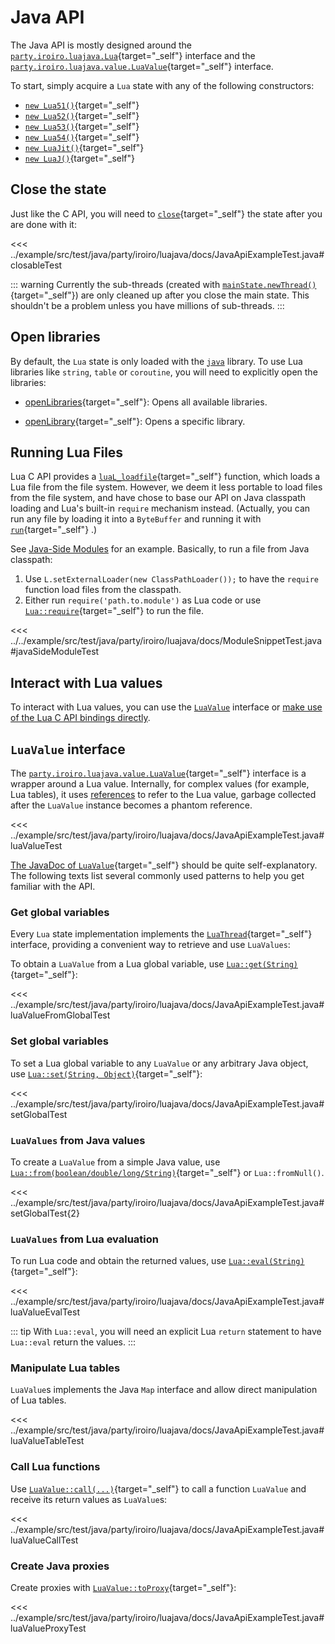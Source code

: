 # Java API

The Java API is mostly designed around
the [`party.iroiro.luajava.Lua`](./javadoc/party/iroiro/luajava/Lua.html){target="_self"} interface
and the [`party.iroiro.luajava.value.LuaValue`](./javadoc/party/iroiro/luajava/value/LuaValue.html){target="_self"} interface.

To start, simply acquire a `Lua` state with any of the following constructors:
- [`new Lua51()`](./javadoc/party/iroiro/luajava/lua51/Lua51.html){target="_self"}
- [`new Lua52()`](./javadoc/party/iroiro/luajava/lua52/Lua52.html){target="_self"}
- [`new Lua53()`](./javadoc/party/iroiro/luajava/lua53/Lua53.html){target="_self"}
- [`new Lua54()`](./javadoc/party/iroiro/luajava/lua54/Lua54.html){target="_self"}
- [`new LuaJit()`](./javadoc/party/iroiro/luajava/luajit/LuaJit.html){target="_self"}
- [`new LuaJ()`](./javadoc/party/iroiro/luajava/luaj/LuaJ.html){target="_self"}

## Close the state

Just like the C API, you will need to [`close`](./javadoc/party/iroiro/luajava/Lua.html#close()){target="_self"} the state after you are done with it:

<<< ../example/src/test/java/party/iroiro/luajava/docs/JavaApiExampleTest.java#closableTest

::: warning
Currently the sub-threads (created with [`mainState.newThread()`](./javadoc/party/iroiro/luajava/Lua.html#newThread()){target="_self"})
are only cleaned up after you close the main state.
This shouldn't be a problem unless you have millions of sub-threads.
:::

## Open libraries

By default, the `Lua` state is only loaded with the [`java`](./api.md) library.
To use Lua libraries like `string`, `table` or `coroutine`, you will need to explicitly open the libraries:

- [openLibraries](./javadoc/party/iroiro/luajava/Lua.html#openLibraries()){target="_self"}:
  Opens all available libraries.

- [openLibrary](./javadoc/party/iroiro/luajava/Lua.html#openLibrary(java.lang.String)){target="_self"}:
  Opens a specific library.

## Running Lua Files

Lua C API provides a [`luaL_loadfile`](https://www.lua.org/manual/5.4/manual.html#luaL_loadfile){target="_self"} function,
which loads a Lua file from the file system. 
However, we deem it less portable to load files from the file system, and have chose to base our API on
Java classpath loading and Lua's built-in `require` mechanism instead.
(Actually, you can run any file by loading it into a `ByteBuffer` and running it with
[`run`](./javadoc/party/iroiro/luajava/Lua.html#run(java.nio.Buffer,java.lang.String)){target="_self"} .)

See [Java-Side Modules](./examples/modules.md) for an example. Basically, to run a file from Java classpath:
1. Use `L.setExternalLoader(new ClassPathLoader());` to have the `require` function load files from the classpath.
2. Either run `require('path.to.module')` as Lua code or
   use [`Lua::require`](./javadoc/party/iroiro/luajava/Lua.html#require(java.lang.String)){target="_self"} to run the file.

<<< ../../example/src/test/java/party/iroiro/luajava/docs/ModuleSnippetTest.java#javaSideModuleTest

## Interact with Lua values

To interact with Lua values, you can use the [`LuaValue`](#luavalue-interface) interface
or [make use of the Lua C API bindings directly](./c-api.md).

## `LuaValue` <Badge>interface</Badge>

The [`party.iroiro.luajava.value.LuaValue`](./javadoc/party/iroiro/luajava/value/LuaValue.html){target="_self"} interface
is a wrapper around a Lua value.
Internally, for complex values (for example, Lua tables),
it uses [references](#creating-references) to refer to the Lua value,
garbage collected after the `LuaValue` instance becomes a phantom reference.

<<< ../example/src/test/java/party/iroiro/luajava/docs/JavaApiExampleTest.java#luaValueTest

[The JavaDoc of `LuaValue`](./javadoc/party/iroiro/luajava/value/LuaValue.html){target="_self"} should be quite self-explanatory.
The following texts list several commonly used patterns to help you get familiar with the API.

### Get global variables

Every `Lua` state implementation implements
the [`LuaThread`](./javadoc/party/iroiro/luajava/value/LuaThread.html){target="_self"} interface,
providing a convenient way to retrieve and use `LuaValues`:

To obtain a `LuaValue` from a Lua global variable,
use [`Lua::get(String)`](./javadoc/party/iroiro/luajava/value/LuaThread.html#get(java.lang.String)){target="_self"}:

<<< ../example/src/test/java/party/iroiro/luajava/docs/JavaApiExampleTest.java#luaValueFromGlobalTest

### Set global variables

To set a Lua global variable to any `LuaValue` or any arbitrary Java object,
use [`Lua::set(String, Object)`](./javadoc/party/iroiro/luajava/value/LuaThread.html#set(java.lang.String,java.lang.Object)){target="_self"}:

<<< ../example/src/test/java/party/iroiro/luajava/docs/JavaApiExampleTest.java#setGlobalTest

### `LuaValues` from Java values

To create a `LuaValue` from a simple Java value,
use [`Lua::from(boolean/double/long/String)`](./javadoc/party/iroiro/luajava/value/LuaThread.html#from(boolean)){target="_self"}
or `Lua::fromNull()`.

<<< ../example/src/test/java/party/iroiro/luajava/docs/JavaApiExampleTest.java#setGlobalTest{2}

### `LuaValues` from Lua evaluation

To run Lua code and obtain the returned values,
use [`Lua::eval(String)`](./javadoc/party/iroiro/luajava/value/LuaThread.html#eval(java.lang.String)){target="_self"}:

<<< ../example/src/test/java/party/iroiro/luajava/docs/JavaApiExampleTest.java#luaValueEvalTest

::: tip
With `Lua::eval`, you will need an explicit Lua `return` statement to have `Lua::eval` return the values.
:::

### Manipulate Lua tables

`LuaValue`s implements the Java `Map` interface and allow direct manipulation of Lua tables.

<<< ../example/src/test/java/party/iroiro/luajava/docs/JavaApiExampleTest.java#luaValueTableTest

### Call Lua functions

Use [`LuaValue::call(...)`](./javadoc/party/iroiro/luajava/value/LuaValue.html#call(java.lang.Object...)){target="_self"}
to call a function `LuaValue` and receive its return values as `LuaValue`s:

<<< ../example/src/test/java/party/iroiro/luajava/docs/JavaApiExampleTest.java#luaValueCallTest

### Create Java proxies

Create proxies with [`LuaValue::toProxy`](./javadoc/party/iroiro/luajava/value/LuaValue.html#toProxy(java.lang.Class)){target="_self"}:

<<< ../example/src/test/java/party/iroiro/luajava/docs/JavaApiExampleTest.java#luaValueProxyTest
